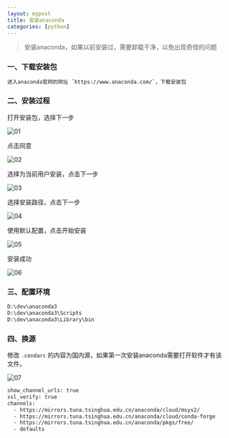 ```yaml
---
layout: mypost
title: 安装anaconda
categories: [python]
---
```


> 安装anaconda，如果以前安装过，需要卸载干净，以免出现奇怪的问题

### 一、下载安装包
```bash
进入anaconda官网的网址 `https://www.anaconda.com/`，下载安装包
```

### 二、安装过程

打开安装包，选择下一步

![01](01.png)

点击同意

![02](02.png)

选择为当前用户安装，点击下一步

![03](03.png)

选择安装路径，点击下一步

![04](04.png)

使用默认配置，点击开始安装

![05](05.png)

安装成功

![06](06.png)

### 三、配置环境
```bash
D:\dev\anaconda3
D:\dev\anaconda3\Scripts
D:\dev\anaconda3\Library\bin
```

### 四、换源

修改 `.condarc` 的内容为国内源，如果第一次安装anaconda需要打开软件才有该文件。

![07](07.png)

```bash
show_channel_urls: true
ssl_verify: true
channels:
  - https://mirrors.tuna.tsinghua.edu.cn/anaconda/cloud/msys2/
  - https://mirrors.tuna.tsinghua.edu.cn/anaconda/cloud/conda-forge
  - https://mirrors.tuna.tsinghua.edu.cn/anaconda/pkgs/free/
  - defaults
```